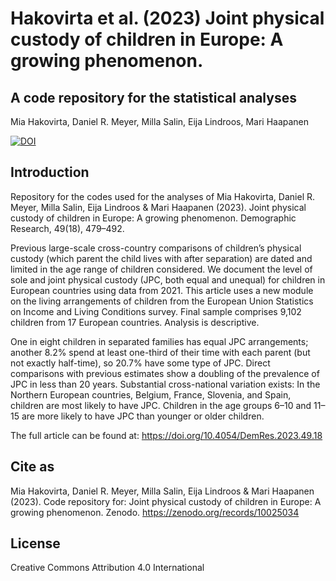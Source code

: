 # Hakovirta et al. (2023) Joint physical custody of children in Europe: A growing phenomenon.
## A code repository for the statistical analyses

Mia Hakovirta, Daniel R. Meyer, Milla Salin, Eija Lindroos, Mari Haapanen

[![DOI](https://zenodo.org/badge/706738425.svg)](https://zenodo.org/doi/10.5281/zenodo.10018885)

## Introduction

Repository for the codes used for the analyses of Mia Hakovirta, Daniel R. Meyer, Milla Salin, Eija Lindroos & Mari Haapanen (2023). Joint physical custody of children in Europe: A growing phenomenon. Demographic Research, 49(18), 479–492.

Previous large-scale cross-country comparisons of children’s physical custody (which parent the child lives with after separation) are dated and limited in the age range of children considered. We document the level of sole and joint physical custody (JPC, both equal and unequal) for children in European countries using data from 2021. This article uses a new module on the living arrangements of children from the European Union Statistics on Income and Living Conditions survey. Final sample comprises 9,102 children from 17 European countries. Analysis is descriptive.

One in eight children in separated families has equal JPC arrangements; another 8.2% spend at least one-third of their time with each parent (but not exactly half-time), so 20.7% have some type of JPC. Direct comparisons with previous estimates show a doubling of the prevalence of JPC in less than 20 years. Substantial cross-national variation exists: In the Northern European countries, Belgium, France, Slovenia, and Spain, children are most likely to have JPC. Children in the age groups 6–10 and 11–15 are more likely to have JPC than younger or older children.

The full article can be found at: https://doi.org/10.4054/DemRes.2023.49.18

## Cite as

Mia Hakovirta, Daniel R. Meyer, Milla Salin, Eija Lindroos & Mari Haapanen (2023). Code repository for: Joint physical custody of children in Europe: A growing phenomenon. Zenodo. https://zenodo.org/records/10025034

## License

Creative Commons Attribution 4.0 International
